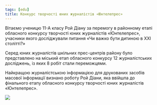 ```yaml
---
tags: [edu]
title: Конкурс творчості юних журналістів «Юнтелепрес»
---
```


Вітаємо ученицю 11-А класу Рой Діану за перемогу в районному етапі обласного конкурсу творчості юних журналістів «Юнтелепрес», учасники якого досліджували питання «Чи важко бути дитиною в ХХІ столітті?»

Серед юних журналістів шкільних прес-центрів району було представлено на міський етап обласного конкурсу 12 журналістських досліджень, із яких 8 робіт стали переможцями.

Найкращою журналістською інформацією для друкованих засобів масової інформації визнано роботу Рой Діани, яка ввійшла до фінального етапу обласного конкурсу творчості юних журналістів «Юнтелепрес».

![](1.webp)
